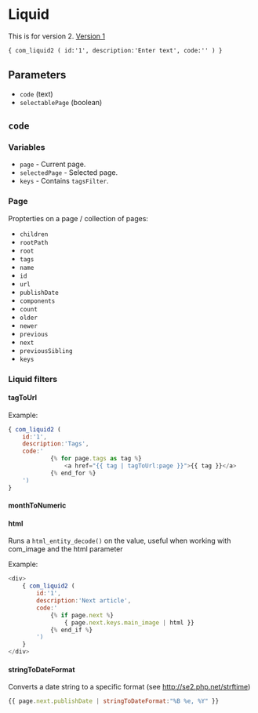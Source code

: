 # Liquid

This is for version 2. [Version 1](legacy/liquid1.md)

```xml
{ com_liquid2 ( id:'1', description:'Enter text', code:'' ) }
```

## Parameters

* `code` (text)
* `selectablePage` (boolean)

## `code`

### Variables

* `page` - Current page.
* `selectedPage` - Selected page.
* `keys` - Contains `tagsFilter`.

### Page

Propterties on a page / collection of pages:

* `children`
* `rootPath`
* `root`
* `tags`
* `name`
* `id`
* `url`
* `publishDate`
* `components`
* `count`
* `older`
* `newer`
* `previous`
* `next`
* `previousSibling`
* `keys`

### Liquid filters

#### tagToUrl

Example:

```javascript
{ com_liquid2 (
	id:'1', 
	description:'Tags', 
	code:'
	    	{% for page.tags as tag %}
    			<a href="{{ tag | tagToUrl:page }}">{{ tag }}</a>
    		{% end_for %}
	')
}
```


#### monthToNumeric


#### html

Runs a `html_entity_decode()` on the value, useful when working with com_image and the html parameter

Example:
```javascript
<div>
	{ com_liquid2 (
		id:'1', 
		description:'Next article', 
		code:'
			{% if page.next %}
				{ page.next.keys.main_image | html }}
			{% end_if %}
		')
	}
</div>
```

#### stringToDateFormat

Converts a date string to a specific format (see http://se2.php.net/strftime)

```javascript
{{ page.next.publishDate | stringToDateFormat:"%B %e, %Y" }}
```
